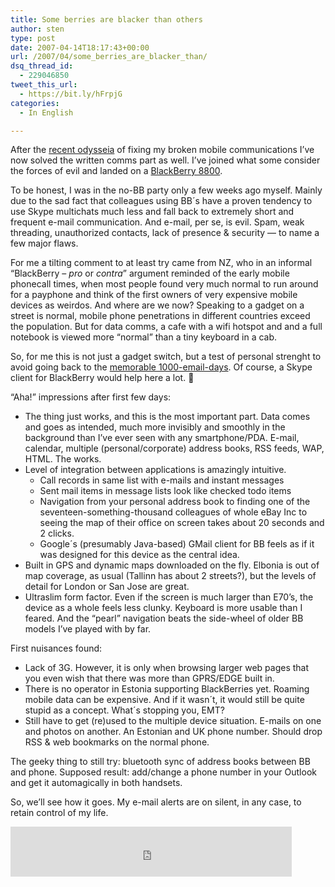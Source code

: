 ```yaml
---
title: Some berries are blacker than others
author: sten
type: post
date: 2007-04-14T18:17:43+00:00
url: /2007/04/some_berries_are_blacker_than/
dsq_thread_id:
  - 229046850
tweet_this_url:
  - https://bit.ly/hFrpjG
categories:
  - In English

---
```

After the [recent odysseia][1] of fixing my broken mobile communications I&#8217;ve now solved the written comms part as well. I&#8217;ve joined what some consider the forces of evil and landed on a [BlackBerry 8800][2].

<!--more-->

To be honest, I was in the no-BB party only a few weeks ago myself. Mainly due to the sad fact that colleagues using BB´s have a proven tendency to use Skype multichats much less and fall back to extremely short and frequent e-mail communication. And e-mail, per se, is evil. Spam, weak threading, unauthorized contacts, lack of presence & security &#8212; to name a few major flaws.

For me a tilting comment to at least try came from NZ, who in an informal &#8220;BlackBerry &#8211; _pro_ or _contra_&#8221; argument reminded of the early mobile phonecall times, when most people found very much normal to run around for a payphone and think of the first owners of very expensive mobile devices as weirdos. And where are we now? Speaking to a gadget on a street is normal, mobile phone penetrations in different countries exceed the population. But for data comms, a cafe with a wifi hotspot and and a full notebook is viewed more &#8220;normal&#8221; than a tiny keyboard in a cab. 

So, for me this is not just a gadget switch, but a test of personal strenght to avoid going back to the [memorable 1000-email-days][3]. Of course, a Skype client for BlackBerry would help here a lot. 🙂

&#8220;Aha!&#8221; impressions after first few days:

  * The thing just works, and this is the most important part. Data comes and goes as intended, much more invisibly and smoothly in the background than I&#8217;ve ever seen with any smartphone/PDA. E-mail, calendar, multiple (personal/corporate) address books, RSS feeds, WAP, HTML. The works.
  * Level of integration between applications is amazingly intuitive. 
      * Call records in same list with e-mails and instant messages
      * Sent mail items in message lists look like checked todo items
      * Navigation from your personal address book to finding one of the seventeen-something-thousand colleagues of whole eBay Inc to seeing the map of their office on screen takes about 20 seconds and 2 clicks.
      * Google´s (presumably Java-based) GMail client for BB feels as if it was designed for this device as the central idea.
  * Built in GPS and dynamic maps downloaded on the fly. Elbonia is out of map coverage, as usual (Tallinn has about 2 streets?), but the levels of detail for London or San Jose are great.
  * Ultraslim form factor. Even if the screen is much larger than E70&#8217;s, the device as a whole feels less clunky. Keyboard is more usable than I feared. And the &#8220;pearl&#8221; navigation beats the side-wheel of older BB models I&#8217;ve played with by far.

First nuisances found:

  * Lack of 3G. However, it is only when browsing larger web pages that you even wish that there was more than GPRS/EDGE built in.
  * There is no operator in Estonia supporting BlackBerries yet. Roaming mobile data can be expensive. And if it wasn´t, it would still be quite stupid as a concept. What´s stopping you, EMT? 
  * Still have to get (re)used to the multiple device situation. E-mails on one and photos on another. An Estonian and UK phone number. Should drop RSS & web bookmarks on the normal phone.

The geeky thing to still try: bluetooth sync of address books between BB and phone. Supposed result: add/change a phone number in your Outlook and get it automagically in both handsets.

So, we&#8217;ll see how it goes. My e-mail alerts are on silent, in any case, to retain control of my life.

<iframe src="http://www.facebook.com/plugins/like.php?href=http%3A%2F%2Fsten.tamkivi.com%2F2007%2F04%2Fsome_berries_are_blacker_than%2F&layout=standard&show_faces=true&width=450&action=like&colorscheme=light&height=80" scrolling="no" frameborder="0" style="border:none; overflow:hidden; width:450px; height:80px;" allowTransparency="true"></iframe>

 [1]: http://sten.tamkivi.com/2007/04/byebye_nokia_e70.html
 [2]: http://www.blackberry8800.com/
 [3]: http://sten.tamkivi.com/2007/01/vacation_complete_email_dead.html